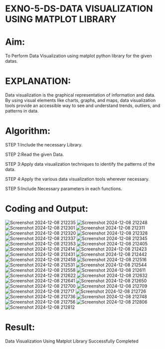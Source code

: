 # EXNO-5-DS-DATA VISUALIZATION USING MATPLOT LIBRARY

# Aim:
  To Perform Data Visualization using matplot python library for the given datas.

# EXPLANATION:
Data visualization is the graphical representation of information and data. By using visual elements like charts, graphs, and maps, data visualization tools provide an accessible way to see and understand trends, outliers, and patterns in data.

# Algorithm:
STEP 1:Include the necessary Library.

STEP 2:Read the given Data.

STEP 3:Apply data visualization techniques to identify the patterns of the data.

STEP 4:Apply the various data visualization tools wherever necessary.

STEP 5:Include Necessary parameters in each functions.


# Coding and Output:
 ![Screenshot 2024-12-08 212235](https://github.com/user-attachments/assets/f852eabf-df53-43b5-b914-dbd15eae92f0)
![Screenshot 2024-12-08 212248](https://github.com/user-attachments/assets/987ae694-22fa-4515-97a7-08595af94937)
![Screenshot 2024-12-08 212301](https://github.com/user-attachments/assets/1ac84e17-252b-4a37-8ee2-3f1fa2347eb3)
![Screenshot 2024-12-08 212311](https://github.com/user-attachments/assets/1c2bbed5-3fe8-45d0-a2f8-a5ff8cf13783)
![Screenshot 2024-12-08 212320](https://github.com/user-attachments/assets/c1828cfa-fa3b-4ab0-9c71-dd564adddd9a)
![Screenshot 2024-12-08 212328](https://github.com/user-attachments/assets/adc083c1-9374-45a7-97a3-8809d9239635)
![Screenshot 2024-12-08 212337](https://github.com/user-attachments/assets/2f5f5778-13ca-45ac-b3ae-a2b02221e58f)
![Screenshot 2024-12-08 212345](https://github.com/user-attachments/assets/047caf29-4742-47e2-b7e8-e98894ebd40c)
![Screenshot 2024-12-08 212353](https://github.com/user-attachments/assets/e1b478a9-e8fd-4e34-a8ae-818d97613c66)
![Screenshot 2024-12-08 212405](https://github.com/user-attachments/assets/98f250de-5d45-48ba-bcc3-0bd863312dee)
![Screenshot 2024-12-08 212414](https://github.com/user-attachments/assets/23ca802b-c4c4-4f07-85b4-d0af9a45b8ec)
![Screenshot 2024-12-08 212423](https://github.com/user-attachments/assets/17391ff8-afbc-461e-adbc-edce612c84a5)
![Screenshot 2024-12-08 212431](https://github.com/user-attachments/assets/f45dd847-3415-413a-84c7-eda3c9802d30)
![Screenshot 2024-12-08 212442](https://github.com/user-attachments/assets/0fb42860-eac0-4b06-a023-49522a4c4fa7)
![Screenshot 2024-12-08 212458](https://github.com/user-attachments/assets/b6d7d222-4d2b-4d80-b9ff-94e75c07ddd9)
![Screenshot 2024-12-08 212516](https://github.com/user-attachments/assets/f07588d4-f079-4fdd-a3b7-bdafb678a988)
![Screenshot 2024-12-08 212531](https://github.com/user-attachments/assets/465058a9-bdac-48ad-a414-f1f56a0b5cc4)
![Screenshot 2024-12-08 212544](https://github.com/user-attachments/assets/559a7f38-fe50-4038-9c88-2027ab9cac03)
![Screenshot 2024-12-08 212558](https://github.com/user-attachments/assets/f62047c5-08cb-40c1-9b84-be72844cfa68)
![Screenshot 2024-12-08 212611](https://github.com/user-attachments/assets/3632a7e4-794e-4256-b03b-a05c74c48416)
![Screenshot 2024-12-08 212622](https://github.com/user-attachments/assets/16877794-60d3-4970-8a08-ad700442c296)
![Screenshot 2024-12-08 212632](https://github.com/user-attachments/assets/0a1aaccd-b6da-49cc-82a1-a7a5fd17fcb6)
![Screenshot 2024-12-08 212641](https://github.com/user-attachments/assets/3ac5be2b-fc36-4783-82ea-91177c9f8d56)
![Screenshot 2024-12-08 212650](https://github.com/user-attachments/assets/c5cc021e-8bb2-4726-b5e6-1d8787534800)
![Screenshot 2024-12-08 212700](https://github.com/user-attachments/assets/75f7efd9-78aa-4f63-b86b-399d9e3af357)
![Screenshot 2024-12-08 212709](https://github.com/user-attachments/assets/f7df7d7f-5c2e-4dd0-98b1-43b565a23921)
![Screenshot 2024-12-08 212717](https://github.com/user-attachments/assets/8c1eb3cb-739b-4590-b8ae-f9595b681060)
![Screenshot 2024-12-08 212726](https://github.com/user-attachments/assets/8aae39a8-8f83-4e39-be04-b61b07e2fad6)
![Screenshot 2024-12-08 212736](https://github.com/user-attachments/assets/c953541a-cd25-47b1-a4ef-4f4b975bbc49)
![Screenshot 2024-12-08 212748](https://github.com/user-attachments/assets/c6c22b92-5494-4d45-b856-40910054a14d)
![Screenshot 2024-12-08 212756](https://github.com/user-attachments/assets/56daa390-8e06-45ac-a8e5-2157b2013929)
![Screenshot 2024-12-08 212806](https://github.com/user-attachments/assets/75be51e0-3814-40a8-b084-6cbe0da55e99)
![Screenshot 2024-12-08 212812](https://github.com/user-attachments/assets/fa8f199e-933f-498a-a1fc-1d8ded77508f)





# Result:
 Data Visualization Using Matplot Library Successfully Completed

